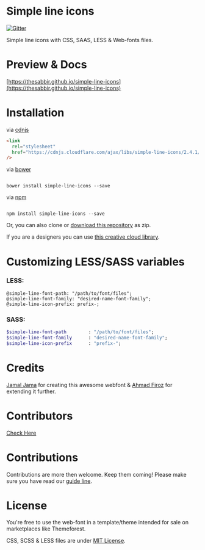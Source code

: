 # Simple line icons

[![Gitter](https://badges.gitter.im/Join%20Chat.svg)](https://gitter.im/thesabbir/simple-line-icons?utm_source=badge&utm_medium=badge&utm_campaign=pr-badge&utm_content=badge)

Simple line icons with CSS, SAAS, LESS & Web-fonts files.

# Preview & Docs

[https://thesabbir.github.io/simple-line-icons](https://thesabbir.github.io/simple-line-icons)

# Installation

via [cdnjs](http://cdnjs.com/libraries/simple-line-icons)

```html
<link
  rel="stylesheet"
  href="https://cdnjs.cloudflare.com/ajax/libs/simple-line-icons/2.4.1/css/simple-line-icons.css"
/>
```

via [bower](http://bower.io/search/?q=simple-line-icons)

```shell

bower install simple-line-icons --save

```

via [npm](https://www.npmjs.com/package/simple-line-icons)

```shell

npm install simple-line-icons --save

```

Or, you can also clone or [download this repository](https://github.com/thesabbir/simple-line-icons/archive/master.zip) as zip.

If you are a designers you can use [this creative cloud library](http://adobe.ly/2bQ48wl).

# Customizing LESS/SASS variables

### LESS:

```less
@simple-line-font-path: "/path/to/font/files";
@simple-line-font-family: "desired-name-font-family";
@simple-line-icon-prefix: prefix-;
```

### SASS:

```sass
$simple-line-font-path        : "/path/to/font/files";
$simple-line-font-family      : "desired-name-font-family";
$simple-line-icon-prefix      : "prefix-";
```

# Credits

[Jamal Jama](https://twitter.com/byjml) for creating this awesome webfont & [Ahmad Firoz](https://twitter.com/firoz_usf) for extending it further.

# Contributors

[Check Here](https://github.com/thesabbir/simple-line-icons/graphs/contributors)

# Contributions

Contributions are more then welcome. Keep them coming!
Please make sure you have read our [guide line](/CONTRIBUTING.md).

# License

You're free to use the web-font in a template/theme intended for sale on marketplaces like Themeforest.

CSS, SCSS & LESS files are under [MIT License](/LICENSE.md).
